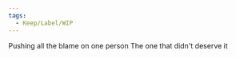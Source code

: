 ```yaml
---
tags:
  - Keep/Label/WIP
---
```


Pushing all the blame on one person
The one that didn't deserve it